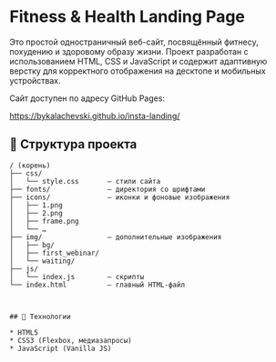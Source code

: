 # Fitness & Health Landing Page

Это простой одностраничный веб-сайт, посвящённый фитнесу, похудению и здоровому образу жизни. Проект разработан с использованием HTML, CSS и JavaScript и содержит адаптивную верстку для корректного отображения на десктопе и мобильных устройствах.

Сайт доступен по адресу GitHub Pages:

https://bykalachevski.github.io/insta-landing/



## 📂 Структура проекта


```text
/ (корень)
├── css/
│   └── style.css       — стили сайта
├── fonts/              — директория со шрифтами
├── icons/              — иконки и фоновые изображения
│   ├── 1.png
│   ├── 2.png
│   ├── frame.png
│   └── …
├── img/                — дополнительные изображения
│   ├── bg/
│   ├── first_webinar/
│   └── waiting/
├── js/
│   └── index.js        — скрипты
└── index.html          — главный HTML-файл



## 🎨 Технологии

* HTML5
* CSS3 (Flexbox, медиазапросы)
* JavaScript (Vanilla JS)




